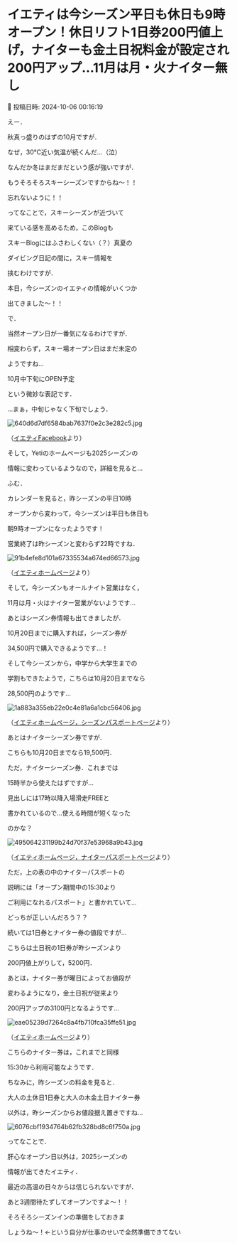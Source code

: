# イエティは今シーズン平日も休日も9時オープン！休日リフト1日券200円値上げ，ナイターも金土日祝料金が設定され200円アップ…11月は月・火ナイター無し

📅 投稿日時: 2024-10-06 00:16:19

えー．


秋真っ盛りのはずの10月ですが．


なぜ，30℃近い気温が続くんだ…（泣）





なんだか冬はまだまだという感が強いですが．


もうそろそろスキーシーズンですからね～！！


忘れないように！！





ってなことで，スキーシーズンが近づいて


来ている感を高めるため，このBlogも


スキーBlogにはふさわしくない（？）真夏の


ダイビング日記の間に，スキー情報を


挟むわけですが．





本日，今シーズンのイエティの情報がいくつか


出てきました～！！





で．


当然オープン日が一番気になるわけですが．


相変わらず，スキー場オープン日はまだ未定の


ようですね…


10月中下旬にOPEN予定


という微妙な表記です．


…まぁ，中旬じゃなく下旬でしょう．







![640d6d7df6584bab7637f0e2c3e282c5.jpg](images/640d6d7df6584bab7637f0e2c3e282c5.jpg)




（[イエティFacebook](https://www.facebook.com/YetiSnowtown/)より）





そして，Yetiのホームページも2025シーズンの


情報に変わっているようなので，詳細を見ると…


ふむ．


カレンダーを見ると，昨シーズンの平日10時


オープンから変わって，今シーズンは平日も休日も


朝9時オープンになったようです！


営業終了は昨シーズンと変わらず22時ですね．







![91b4efe8d101a67335534a674ed66573.jpg](images/91b4efe8d101a67335534a674ed66573.jpg)




（[イエティホームページ](https://www.yeti-resort.com/service/#)より）





そして，今シーズンもオールナイト営業はなく，


11月は月・火はナイター営業がないようです…





あとはシーズン券情報も出てきましたが．


10月20日までに購入すれば，シーズン券が


34,500円で購入できるようです…！


そして今シーズンから，中学から大学生までの


学割もできたようで，こちらは10月20日までなら


28,500円のようです…




![1a883a355eb22e0c4e81a6a1cbc56406.jpg](images/1a883a355eb22e0c4e81a6a1cbc56406.jpg)




（[イエティホームページ，シーズンパスポートページ](https://www.yeti-resort.com/service/season_pass.html)より）





あとはナイターシーズン券ですが．


こちらも10月20日までなら19,500円．


ただ，ナイターシーズン券．これまでは


15時半から使えたはずですが…


見出しには17時以降入場滑走FREEと


書かれているので…使える時間が短くなった


のかな？




![495064231199b24d70f37e53968a9b43.jpg](images/495064231199b24d70f37e53968a9b43.jpg)




（[イエティホームページ，ナイターパスポートページ](https://www.yeti-resort.com/service/night_pass.html)より）





ただ，上の表の中のナイターパスポートの


説明には「オープン期間中の15:30より


ご利用になれるパスポート」と書かれていて…


どっちが正しいんだろう？？





続いては1日券とナイター券の値段ですが…


こちらは土日祝の1日券が昨シーズンより


200円値上がりして，5200円．


あとは，ナイター券が曜日によってお値段が


変わるようになり，金土日祝が従来より


200円アップの3100円となるようです…




![eae05239d7264c8a4fb710fca35ffe51.jpg](images/eae05239d7264c8a4fb710fca35ffe51.jpg)




（[イエティホームページ](https://www.yeti-resort.com/service/#)より）





こちらのナイター券は，これまでと同様


15:30から利用可能なようです．





ちなみに，昨シーズンの料金を見ると．


大人の土休日1日券と大人の木金土日ナイター券


以外は，昨シーズンからお値段据え置きですね…




![6076cbf1934764b62fb328bd8c6f750a.jpg](images/6076cbf1934764b62fb328bd8c6f750a.jpg)







ってなことで．


肝心なオープン日以外は，2025シーズンの


情報が出てきたイエティ．


最近の高温の日々からは信じられないですが．


あと3週間待たずしてオープンですよ～！！





そろそろシーズンインの準備をしておきま


しょうね～！←という自分が仕事のせいで全然準備できてない

